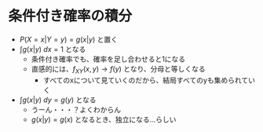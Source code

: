 # 条件付き確率の積分

- $P(X=x|Y=y) = g(x|y)$ と置く
- $\int g(x|y)\ dx = 1$ となる
  - 条件付き確率でも、確率を足し合わせると1になる
  - 直感的には、$f_{XY}(x,y) \to f(y)$ となり、分母と等しくなる
    - すべてのxについて見ていくのだから、結局すべてのyも集められていく
- $\int g(x|y)\ dy = g(y)$ となる
  - うーん・・・？よくわからん
  - $g(x|y) = g(x)$ となるとき、独立になる...らしい
